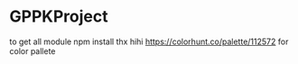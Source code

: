 # GPPKProject
to get all module 
npm install
thx hihi
https://colorhunt.co/palette/112572 for color pallete
